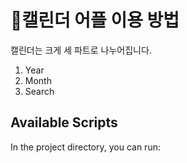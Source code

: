# 🔎캘린더 어플 이용 방법

캘린더는 크게 세 파트로 나누어집니다.
1. Year
2. Month
3. Search

## Available Scripts

In the project directory, you can run:
